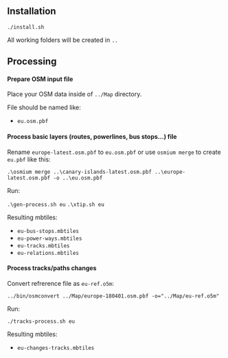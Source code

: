 ## Installation

`./install.sh`

All working folders will be created in `..`

## Processing

#### Prepare OSM input file

Place your OSM data inside of `../Map` directory.

File should be named like:

- `eu.osm.pbf`


#### Process basic layers (routes, powerlines, bus stops...) file

Rename `europe-latest.osm.pbf` to `eu.osm.pbf` or use `osmium merge` to create `eu.pbf` like this:

`.\osmium merge ..\canary-islands-latest.osm.pbf ..\europe-latest.osm.pbf -o ..\eu.osm.pbf`

Run:

`.\gen-process.sh eu`
`.\xtip.sh eu`

Resulting mbtiles: 

- `eu-bus-stops.mbtiles`
- `eu-power-ways.mbtiles`
- `eu-tracks.mbtiles`
- `eu-relations.mbtiles` 

#### Process tracks/paths changes

Convert refrerence file as `eu-ref.o5m`:

`../bin/osmconvert ../Map/europe-180401.osm.pbf -o="../Map/eu-ref.o5m"`

Run:

`./tracks-process.sh eu`

Resulting mbtiles:

- `eu-changes-tracks.mbtiles`
